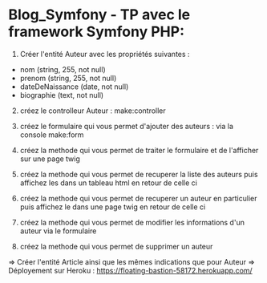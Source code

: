 # Blog_Symfony - TP avec le framework Symfony PHP:

1. Créer l'entité Auteur avec les propriétés suivantes :

- nom (string, 255, not null)
- prenom (string, 255, not null)
- dateDeNaissance (date, not null)
- biographie (text, not null)

2. créez le controlleur Auteur : make:controller

3. créez le formulaire qui vous permet d'ajouter des auteurs : via la console make:form

4. créez la methode qui vous permet de traiter le formulaire et de l'afficher sur une page twig

5. créez la methode qui vous permet de recuperer la liste des auteurs puis affichez les dans un tableau html en retour de celle ci

6. créez la methode qui vous permet de recuperer un auteur en particulier puis affichez le dans une page twig en retour de celle ci

7. créez la methode qui vous permet de modifier les informations d'un auteur via le formulaire

8. créez la methode qui vous permet de supprimer un auteur

=> Créer l'entité Article ainsi que les mêmes indications que pour Auteur
=> Déployement sur Heroku : https://floating-bastion-58172.herokuapp.com/
